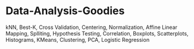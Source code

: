 # Data-Analysis-Goodies
kNN, Best-K, Cross Validation, Centering, Normalization, Affine Linear Mapping, Splliting, Hypothesis Testing, Correlation, Boxplots, Scatterplots, Histograms, KMeans, Clustering, PCA, Logistic Regression
